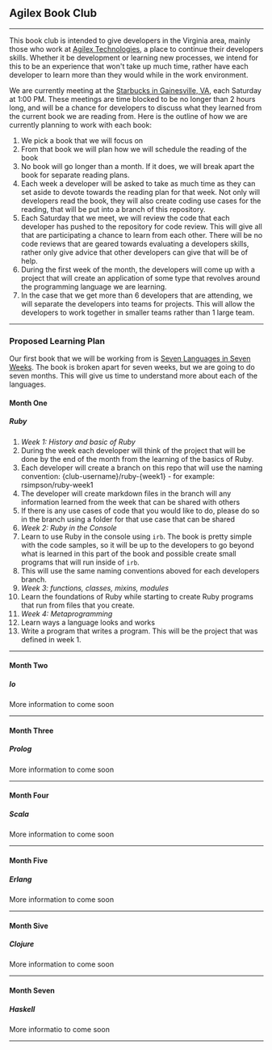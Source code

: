 ## Agilex Book Club

----

This book club is intended to give developers in the Virginia area, mainly those
who work at [Agilex Technologies](http://www.agilex.com), a place to continue
their developers skills. Whether it be development or learning new processes, we
intend for this to be an experience that won't take up much time, rather have
each developer to learn more than they would while in the work environment.  

We are currently meeting at the [Starbucks in Gainesville,
VA](http://www.starbucks.com/store/14670/us/gainesville/7375-atlas-walk-way-bldg-g-gainesville-va),
each Saturday at 1:00 PM. These meetings are time blocked to be no longer than 2
hours long, and will be a chance for developers to discuss what they learned
from the current book we are reading from. Here is the outline of how we are
currently planning to work with each book:  

1. We pick a book that we will focus on  
2. From that book we will plan how we will schedule the reading of the book  
3. No book will go longer than a month. If it does, we will break apart the book
for separate reading plans.  
4. Each week a developer will be asked to take as much time as they can set
aside to devote towards the reading plan for that week. Not only will developers
read the book, they will also create coding use cases for the reading, that will
be put into a branch of this repository. 
5. Each Saturday that we meet, we will review the code that each developer has
pushed to the repository for code review. This will give all that are
participating a chance to learn from each other. There will be no code reviews
that are geared towards evaluating a developers skills, rather only give advice
that other developers can give that will be of help.
6. During the first week of the month, the developers will come up with a
project that will create an application of some type that revolves around the
programming language we are learning. 
7. In the case that we get more than 6 developers that are attending, we will
separate the developers into teams for projects. This will allow the developers
to work together in smaller teams rather than 1 large team.

----

### Proposed Learning Plan  

Our first book that we will be working from is [Seven Languages in Seven
Weeks](https://pragprog.com/book/btlang/seven-languages-in-seven-weeks). The
book is broken apart for seven weeks, but we are going to do seven months. This
will give us time to understand more about each of the languages.  

#### Month One  

##### Ruby  

1. *Week 1: History and basic of Ruby* 
  1. During the week each developer will think of the project that will be done
  by the end of the month from the learning of the basics of Ruby.
  2. Each developer will create a branch on this repo that will use the naming
  convention: {club-username}/ruby-{week1} - for example: rsimpson/ruby-week1  
  3. The developer will create markdown files in the branch will any information
  learned from the week that can be shared with others  
  4. If there is any use cases of code that you would like to do, please do so
  in the branch using a folder for that use case that can be shared
2. *Week 2: Ruby in the Console*  
  1. Learn to use Ruby in the console using `irb`. The book is pretty simple
  with the code samples, so it will be up to the developers to go beyond what is
  learned in this part of the book and possible create small programs that will
  run inside of `irb`.
  2. This will use the same naming conventions aboved for each developers
  branch.  
3. *Week 3: functions, classes, mixins, modules* 
  1. Learn the foundations of Ruby while starting to create Ruby programs that
  run from files that you create.
4. *Week 4: Metaprogramming* 
  1. Learn ways a language looks and works 
  2. Write a program that writes a program. This will be the project that was
  defined in week 1.

----

#### Month Two  

##### Io  

More information to come soon  

----

#### Month Three  

##### Prolog  

More information to come soon  

----  

#### Month Four  

##### Scala  

More information to come soon  

----

#### Month Five  

##### Erlang  

More information to come soon  

----

#### Month Sive  

##### Clojure  

More information to come soon  

----  

#### Month Seven  

##### Haskell  

More informatio to come soon  

----




